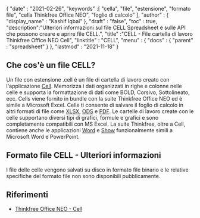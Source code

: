 {
  "date" : "2021-02-26",
  "keywords" :[ "cella", "file", "estensione", "formato file", "cella Thinkfree Office NEO", "foglio di calcolo" ],
  "author" : {
    "display_name" : "Kashif Iqbal"
},
  "draft" : "false",
  "toc" : true,
  "description":"Ulteriori informazioni sul file CELL Spreadsheet e sulle API che possono creare e aprire file CELL.",
  "title" :"CELL - File cartella di lavoro Thinkfree Office NEO Cell",
  "linktitle" : "CELL",
  "menu" : {
    "docs" : {
      "parent" : "spreadsheet"
}
},
  "lastmod" : "2021-11-18"
}

## Che cos'è un file CELL?

Un file con estensione .cell è un file di cartella di lavoro creato con l'applicazione [Cell](https://office.hancom.com/). Memorizza i dati organizzati in righe e colonne nelle celle e supporta la formattazione di dati come BOLD, Corsivo, Sottolineato, ecc. Cells viene fornito in bundle con la suite Thinkfree Office NEO ed è simile a Microsoft Excel. Celle ti consente di salvare il foglio di calcolo in altri formati di file come [XLSX](/it/spreadsheet/xlsx/), [ODS](/it/spreadsheet/ods/) e [PDF](/it/pdf/). Le cartelle di lavoro create con le celle supportano diversi tipi di grafici, formule e grafici e sono completamente compatibili con MS Excel. La suite Thinkfree, oltre a Cell, contiene anche le applicazioni [Word](https://office.hancom.com/office2020/word/) e [Show](https://office.hancom.com/office2020/show/) funzionalmente simili a Microsoft Word e PowerPoint.

## Formato file CELL - Ulteriori informazioni

I file delle celle vengono salvati su disco in formato file binario e le relative specifiche del formato file non sono disponibili pubblicamente.

## Riferimenti ##

* [Thinkfree Office NEO - Cell](https://office.hancom.com/)

